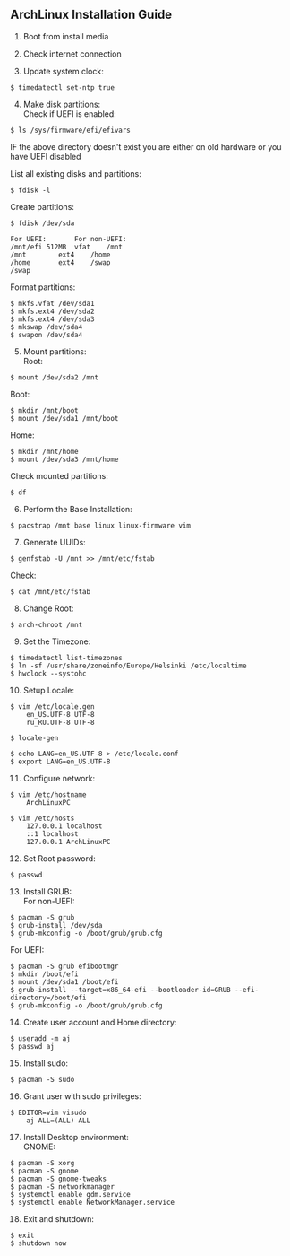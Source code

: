 ## ArchLinux Installation Guide 

1. Boot from install media  

2. Check internet connection  

3. Update system clock:  
```  
$ timedatectl set-ntp true  
```  

4. Make disk partitions:  
	Check if UEFI is enabled:  
```  
$ ls /sys/firmware/efi/efivars  
```  

IF the above directory doesn't exist you are either on old hardware or you have UEFI disabled  

List all existing disks and partitions:  

```  
$ fdisk -l  
```  

Create partitions:  

```
$ fdisk /dev/sda  
```  

	For UEFI:		For non-UEFI:  
	/mnt/efi 512MB	vfat	/mnt		
	/mnt	 	ext4	/home  
	/home	 	ext4	/swap  
	/swap	   

Format partitions:  

```
$ mkfs.vfat /dev/sda1  
$ mkfs.ext4 /dev/sda2  
$ mkfs.ext4 /dev/sda3  
$ mkswap /dev/sda4  
$ swapon /dev/sda4  
```  

5. Mount partitions:  
Root:  
```
$ mount /dev/sda2 /mnt  
```
	
Boot:  
```
$ mkdir /mnt/boot  
$ mount /dev/sda1 /mnt/boot  
```  

Home:  
```
$ mkdir /mnt/home  
$ mount /dev/sda3 /mnt/home  
```

Check mounted partitions:  
```
$ df
```

6. Perform the Base Installation:  

```
$ pacstrap /mnt base linux linux-firmware vim  
```

7. Generate UUIDs:  
```
$ genfstab -U /mnt >> /mnt/etc/fstab  
```

Check:  
```
$ cat /mnt/etc/fstab  
```

8. Change Root:  

```
$ arch-chroot /mnt  
```

9. Set the Timezone:  
```
$ timedatectl list-timezones  
$ ln -sf /usr/share/zoneinfo/Europe/Helsinki /etc/localtime  
$ hwclock --systohc  
```

10. Setup Locale:  

```
$ vim /etc/locale.gen  
	en_US.UTF-8 UTF-8  
	ru_RU.UTF-8 UTF-8  

$ locale-gen  

$ echo LANG=en_US.UTF-8 > /etc/locale.conf  
$ export LANG=en_US.UTF-8  
```

11. Configure network:  

```
$ vim /etc/hostname  
	ArchLinuxPC  
```  
```  
$ vim /etc/hosts  
	127.0.0.1 localhost  
	::1 localhost  
	127.0.0.1 ArchLinuxPC  
```

12. Set Root password:  

```
$ passwd  
```

13. Install GRUB:  
For non-UEFI:  

```
$ pacman -S grub  
$ grub-install /dev/sda  
$ grub-mkconfig -o /boot/grub/grub.cfg  
```

For UEFI:  

```
$ pacman -S grub efibootmgr  
$ mkdir /boot/efi  
$ mount /dev/sda1 /boot/efi  
$ grub-install --target=x86_64-efi --bootloader-id=GRUB --efi-directory=/boot/efi  
$ grub-mkconfig -o /boot/grub/grub.cfg  
```

14. Create user account and Home directory:  

```
$ useradd -m aj  
$ passwd aj  
```

15. Install sudo:  

```
$ pacman -S sudo  
```

16. Grant user with sudo privileges:  

```
$ EDITOR=vim visudo  
	aj ALL=(ALL) ALL  
```

17. Install Desktop environment:  
GNOME:  
```
$ pacman -S xorg  
$ pacman -S gnome  
$ pacman -S gnome-tweaks  
$ pacman -S networkmanager  
$ systemctl enable gdm.service  
$ systemctl enable NetworkManager.service  
```

18. Exit and shutdown:  

```
$ exit  
$ shutdown now  
```



